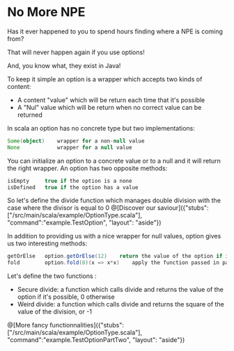 # No More NPE

Has it ever happened to you to spend hours finding where a NPE is coming from?

That will never happen again if you use options!

And, you know what, they exist in Java!

To keep it simple an option is a wrapper which accepts two kinds of content: 
* A content "value" which will be return each time that it's possible
* A "Nul" value which will be return when no correct value can be returned

In scala an option has no concrete type but two implementations:
```scala
Some(object)	wrapper for a non-null value
None			wrapper for a null value
```


You can initialize an option to a concrete value or to a null and it will return the right wrapper.
An option has two opposite methods: 
```scala
isEmpty		true if the option is a none
isDefined	true if the option has a value
```

So let's define the divide function which manages double division with the case where the divisor is equal to 0
@[Discover our saviour]({"stubs":["/src/main/scala/example/OptionType.scala"], "command":"example.TestOption", "layout": "aside"})



In addition to providing us with a nice wrapper for null values, option gives us two interesting methods:
```scala
getOrElse	option.getOrElse(12)	return the value of the option if it's defined, or a default value if it's empty
fold		option.fold(0)(x => x*x)	apply the function passed in parameter if the option is defined or a default value otherwise
```

Let's define the two functions :
* Secure divide: a function which calls divide and returns the value of the option if it's possible, 0 otherwise
* Weird divide: a function which calls divide and returns the square of the value of the division, or -1


@[More fancy functionnalities]({"stubs":["/src/main/scala/example/OptionType.scala"], "command":"example.TestOptionPartTwo", "layout": "aside"})
